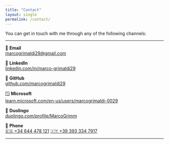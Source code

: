 ```yaml
---
title: "Contact"
layout: single
permalink: /contact/
---
```


You can get in touch with me through any of the following channels:

---

📧 **Email**  
[marcogrimaldi29@gmail.com](mailto:marcogrimaldi29@gmail.com)  

💼 **LinkedIn**  
[linkedin.com/in/marco-grimaldi29](https://www.linkedin.com/in/marco-grimaldi29/)  

🐙 **GitHub**  
[github.com/marcogrimaldi29](https://github.com/marcogrimaldi29)  

🪟 **Microsoft**  
[learn.microsoft.com/en-us/users/marcogrimaldi-0029](https://learn.microsoft.com/en-us/users/marcogrimaldi-0029/)

🦉 **Duolingo**  
[duolingo.com/profile/MarcoGrimm](https://www.duolingo.com/profile/MarcoGrimm)

📱 **Phone**  
[🇪🇸 +34 644 478 121](tel:+34644478121)
[🇮🇹 +39 393 334 7917](tel:+393933347917)

---
